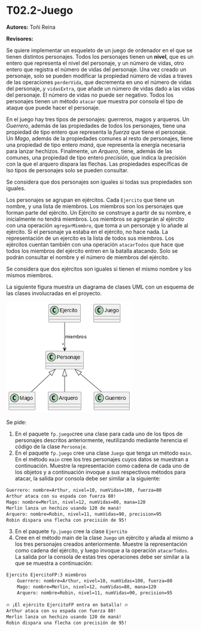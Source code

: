 # T02.2-Juego
**Autores:** Toñi Reina

**Revisores:**

Se quiere implementar un esqueleto de un juego de ordenador en el que se tienen distintos personajes. Todos los personajes tienen un **nivel**, que es un entero que representa el nivel del personaje, y un número de vidas, otro entero que registra el número de vidas del personaje. Una vez creado un personaje, solo se pueden modificar la propiedad número de vidas a traves de las operaciones `perderVida`, que decrementa en uno el número de vidas del personaje,.y `vidasExtra`, que añade un número de vidas dado a las vidas del personaje. El número de vidas no puede ser negativo. Todos los personajes tienen un método `atacar` que muestra por consola el tipo de ataque que puede hacer el personaje.

En el juego hay tres tipos de personajes: guerreros, magos y arqueros. Un *Guerrero*, además de las propiedades de todos los personajes, tiene una propiedad de tipo entero que representa la *fuerza* que tiene el personaje. Un *Mago*, además de la propiedades comunes al resto de personajes, tiene una propiedad de tipo entero *maná*, que representa la energía necesaria para lanzar hechizos. Finalmente, un *Arquero*, tiene, además de las comunes, una propiedad de tipo entero *precisión*, que indica la precisión con la que el arquero dispara las flechas. Las propiedades específicas de lso tipos de personajes solo se pueden consultar.

Se considera que dos personajes son iguales si todas sus propiedades son iguales.

Los personajes se agrupan en ejércitos. Cada `Ejercito` que tiene un nombre, y una lista de miembros. Los miembros son los personajes que forman parte del ejército. Un Ejército se construye a partir de su nombre, e inicialmente no tendrá miembros. Los miembros se agregarán al ejército con una operación `agregarMiembro`, que toma a un personaje y lo añade al ejército. Si el personaje ya estaba en el ejército, no hace nada. La representación de un ejercito es la lista de todos sus miembros. Los ejércitos cuentan también con una operación `atacarTodos` que hace que todos los miembros del ejército entren en la batalla atacando. Solo se podrán consultar el nombre y el número de miembros del ejército. 

Se considera que dos ejércitos son iguales si tienen el mismo nombre y los mismos miembros.

La siguiente figura muestra un diagrama de clases UML con un esquema de las clases involucradas en el proyecto.

![Figura. Diagrama de clases con las clases del ejercicio](./img/ClassDiag.png)

Se pide: 

1. En el paquete `fp.juego`cree una clase para cada uno de los tipos de personajes descritos anteriormente, reutilizando mediante herencia el código de la clase `Personaje`.
2. En el paquete `fp.juego` cree una clase `Juego` que tenga un método `main`. En el método `main` cree los tres personajes cuyos datos se muestran a continuación. Muestre la representación como cadena de cada uno de los objetos y a continuación invoque a sus respectivos métodos para atacar, la salida por consola debe ser similar a la siguiente:

```
Guerrero: nombre=Arthur, nivel=10, numVidas=100, fuerza=80
Arthur ataca con su espada con fuerza 80!
Mago: nombre=Merlin, nivel=12, numVidas=80, mana=120
Merlin lanza un hechizo usando 120 de maná!
Arquero: nombre=Robin, nivel=11, numVidas=90, precision=95
Robin dispara una flecha con precisión de 95!
```

3. En el paquete `fp.juego` cree la clase `Ejercito`
4. Cree en el método main de la clase `Juego` un ejército y añada al mismo a los tres personajes creados anteriormente. Muestre la representación como cadena del ejército, y luego invoque a la operación `atacarTodos`. La salida por la consola de estas tres operaciones debe ser similar a la que se muestra a continuación:

```
Ejercito EjercitoFP:3 miembros
	Guerrero: nombre=Arthur, nivel=10, numVidas=100, fuerza=80
	Mago: nombre=Merlin, nivel=12, numVidas=80, mana=120
	Arquero: nombre=Robin, nivel=11, numVidas=90, precision=95

🔥 ¡El ejército EjercitoFP entra en batalla! 🔥
Arthur ataca con su espada con fuerza 80!
Merlin lanza un hechizo usando 120 de maná!
Robin dispara una flecha con precisión de 95!
```
